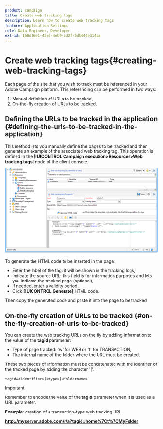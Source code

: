 ```yaml
---
product: campaign
title: Create web tracking tags
description: Learn how to create web tracking tags
feature: Application Settings
role: Data Engineer, Developer
exl-id: 160df6e1-43e5-4eb9-ad2f-5db444e314ea
---
```

# Create web tracking tags{#creating-web-tracking-tags}

Each page of the site that you wish to track must be referenced in your Adobe Campaign platform. This referencing can be performed in two ways:

1. Manual definition of URLs to be tracked,
1. On-the-fly creation of URLs to be tracked.

## Defining the URLs to be tracked in the application {#defining-the-urls-to-be-tracked-in-the-application}

This method lets you manually define the pages to be tracked and then generate an example of the associated web tracking tag. This operation is defined in the **[!UICONTROL Campaign execution>Resources>Web tracking tags]** node of the client console.

![](assets/d_ncs_integration_webtracking_screen.png)

To generate the HTML code to be inserted in the page:

* Enter the label of the tag: it will be shown in the tracking logs,
* Indicate the source URL: this field is for information purposes and lets you indicate the tracked page (optional),
* If needed, enter a validity period,
* Click **[!UICONTROL Generate]** HTML code.

Then copy the generated code and paste it into the page to be tracked.

## On-the-fly creation of URLs to be tracked {#on-the-fly-creation-of-urls-to-be-tracked}

You can create the web tracking URLs on the fly by adding information to the value of the **tagid** parameter:

* Type of page tracked: 'w' for WEB or 't' for TRANSACTION,
* The internal name of the folder where the URL must be created.

These two pieces of information must be concatenated with the identifier of the tracked page by adding the character '|':

```
tagid=<identifier>|<type>|<foldername>
```

>[!IMPORTANT]
>
>Remember to encode the value of the **tagid** parameter when it is used as a URL parameter.

**Example**: creation of a transaction-type web tracking URL.

**http://myserver.adobe.com/r/a?tagid=home%7Ct%7CMyFolder**
